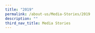 ```yaml
---
title: "2019"
permalink: /about-us/Media-Stories/2019
description: ""
third_nav_title: Media Stories
---
```

